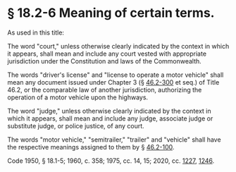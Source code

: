 # § 18.2-6 Meaning of certain terms.

<p>As used in this title:</p><p>The word "court," unless otherwise clearly indicated by the context in which it appears, shall mean and include any court vested with appropriate jurisdiction under the Constitution and laws of the Commonwealth.</p><p>The words "driver's license" and "license to operate a motor vehicle" shall mean any document issued under Chapter 3 (§ <a href='/vacode/46.2-300/'>46.2-300</a> et seq.) of Title 46.2, or the comparable law of another jurisdiction, authorizing the operation of a motor vehicle upon the highways.</p><p>The word "judge," unless otherwise clearly indicated by the context in which it appears, shall mean and include any judge, associate judge or substitute judge, or police justice, of any court.</p><p>The words "motor vehicle," "semitrailer," "trailer" and "vehicle" shall have the respective meanings assigned to them by § <a href='/vacode/46.2-100/'>46.2-100</a>.</p><p>Code 1950, § 18.1-5; 1960, c. 358; 1975, cc. 14, 15; 2020, cc. <a href="http://lis.virginia.gov/cgi-bin/legp604.exe?201+ful+CHAP1227" data-mce-href='http://lis.virginia.gov/cgi-bin/legp604.exe?201+ful+CHAP1227'>1227</a>, <a href="http://lis.virginia.gov/cgi-bin/legp604.exe?201+ful+CHAP1246" data-mce-href='http://lis.virginia.gov/cgi-bin/legp604.exe?201+ful+CHAP1246'>1246</a>.</p>